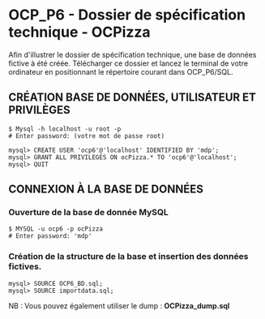 # OCP_P6 - Dossier de spécification technique - OCPizza

Afin d'illustrer le dossier de spécification technique, une base de données fictive à été créée. Télécharger ce dossier et lancez le terminal de votre ordinateur en positionnant le répertoire courant dans OCP_P6/SQL.

## CRÉATION BASE DE DONNÉES, UTILISATEUR ET PRIVILÈGES

```console
$ Mysql -h localhost -u root -p
# Enter password: (votre mot de passe root)
```
```mysql
mysql> CREATE USER 'ocp6'@'localhost' IDENTIFIED BY 'mdp';
mysql> GRANT ALL PRIVILEGES ON ocPizza.* TO 'ocp6'@'localhost';
mysql> QUIT
```

## CONNEXION À LA BASE DE DONNÉES

### Ouverture de la base de donnée MySQL
```console
$ MYSQL -u ocp6 -p ocPizza
# Enter password: 'mdp'
```

### Création de la structure de la base et insertion des données fictives.
```mysql
mysql> SOURCE OCP6_BD.sql;
mysql> SOURCE importdata.sql;
```

NB : Vous pouvez également utiliser le dump :  **OCPizza_dump.sql**
